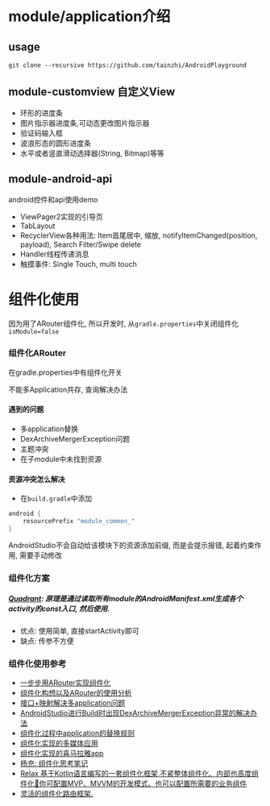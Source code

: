 # module/application介绍
## usage
```
git clone --recursive https://github.com/tainzhi/AndroidPlayground
```

## module-customview 自定义View
- 环形的进度条
- 图片指示器进度条,可动态更改图片指示器
- 验证码输入框
- 波浪形态的圆形进度条
- 水平或者竖直滑动选择器(String, Bitmap)等等

## module-android-api
android控件和api使用demo
- ViewPager2实现的引导页
- TabLayout
- RecyclerView各种用法: Item首尾居中, 缩放, notifyItemChanged(position, payload), Search Filter/Swipe delete
- Handler线程传递消息
- 触摸事件: Single Touch, multi touch

# 组件化使用
因为用了ARouter组件化, 所以开发时, 从`gradle.properties`中关闭组件化`isModule=false`


### 组件化ARouter
在gradle.properties中有组件化开关

不能多Application共存, 查询解决办法

#### 遇到的问题
- 多application替换
- DexArchiveMergerException问题
- 主题冲突
- 在子module中未找到资源

#### 资源冲突怎么解决
- 在`build.gradle`中添加
```groovy
android {
    resourcePrefix "module_common_"
}
```
AndroidStudio不会自动给该模块下的资源添加前缀, 而是会提示报错, 起着约束作用, 需要手动修改

### 组件化方案
##### [Quadrant](https://github.com/gaelmarhic/Quadrant): 原理是通过读取所有module的AndroidManifest.xml生成各个activity的const入口, 然后使用.
- 优点: 使用简单, 直接startActivity即可
- 缺点: 传参不方便

### 组件化使用参考
- [一步步用ARouter实现组件化](https://www.codetd.com/article/11007754)
- [组件化构想以及ARouter的使用分析](https://www.jianshu.com/p/5b318df8b6f6)
- [接口+映射解决多application问题](https://www.jianshu.com/p/b9766b1a9c31)
- [AndroidStudio进行Build时出现DexArchiveMergerException异常的解决办法](https://blog.csdn.net/zgd826237710/article/details/79456202)
- [组件化过程中application的替换规则](https://blog.csdn.net/baidu_31093133/article/details/94633316)
- [组件化实现的多媒体应用](https://github.com/guofudong/KotlinAndroid)
- [组件化实现的喜马拉雅app](https://github.com/TanZhiL/Zhumulangma)
- [杨充: 组件化思考笔记](https://juejin.im/post/5c46e6fb6fb9a049a5713bcc#heading-33)
- [Relax 基于Kotlin语言编写的一套组件化框架,不紧整体组件化、内部也高度组件化🎋你可配置MVP、MVVM的开发模式、也可以配置所需要的业务组件](https://github.com/UCodeUStory/Relax)
- [灵活的组件化路由框架.](https://github.com/chenenyu/Router)

